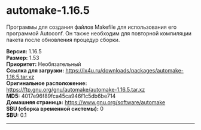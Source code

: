 # automake-1.16.5

Программы для создания файлов Makefile для использования его программой Autoconf. Он также необходим для повторной компиляции пакета после обновления процедур сборки.

**Версия:** 1.16.5
<br />
**Размер:** 1.53
<br />
**Приоритет:** Необязательный
<br />
**Ссылка для загрузки:** https://lx4u.ru/downloads/packages/automake-1.16.5.tar.xz
<br />
**Оригинальное расположение:** https://ftp.gnu.org/gnu/automake/automake-1.16.5.tar.xz
<br />
**MD5:** 4017e96f89fca45ca946f1c5db6be714
<br />
**Домашняя страница:** https://www.gnu.org/software/automake
        <br />**SBU (сборка временной системы):** 0
<br />
**SBU:** 0.1

***
            